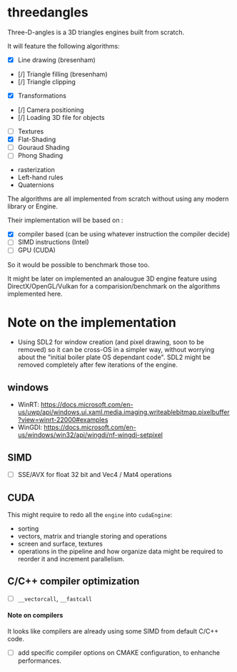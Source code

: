 ﻿# threedangles

Three-D-angles is a 3D triangles engines built from scratch.

It will feature the following algorithms:

- [x] Line drawing (bresenham)
- [/] Triangle filling (bresenham)
- [/] Triangle clipping
- [x] Transformations
- [/] Camera positioning
- [/] Loading 3D file for objects
- [ ] Textures
- [x] Flat-Shading
- [ ] Gouraud Shading
- [ ] Phong Shading
- rasterization
- Left-hand rules
- Quaternions

The algorithms are all implemented from scratch without using any modern library or Engine.

Their implementation will be based on :

- [x] compiler based (can be using whatever instruction the compiler decide)
- [ ] SIMD instructions (Intel)
- [ ] GPU (CUDA)

So it would be possible to benchmark those too.

It might be later on implemented an analougue 3D engine feature using DirectX/OpenGL/Vulkan for
a comparision/benchmark on the algorithms implemented here.

# Note on the implementation

- Using SDL2 for window creation (and pixel drawing, soon to be removed) so it can be cross-OS in a simpler way,
  without worrying about the "initial boiler plate OS dependant code".
  SDL2 might be removed completely after few iterations of the engine.

## windows
- WinRT: https://docs.microsoft.com/en-us/uwp/api/windows.ui.xaml.media.imaging.writeablebitmap.pixelbuffer?view=winrt-22000#examples
- WinGDI: https://docs.microsoft.com/en-us/windows/win32/api/wingdi/nf-wingdi-setpixel

## SIMD
- [ ] SSE/AVX for float 32 bit and Vec4 / Mat4 operations

## CUDA
This might require to redo all the `engine` into `cudaEngine`:

- sorting
- vectors, matrix and triangle storing and operations 
- screen and surface, textures
- operations in the pipeline and how organize data might be required to reorder it and increment parallelism.

## C/C++ compiler optimization
- [ ] `__vectorcall`, `__fastcall`

#### Note on compilers
It looks like compilers are already using some SIMD from default C/C++ code.

- [ ] add specific compiler options on CMAKE configuration, to enhanche performances.


